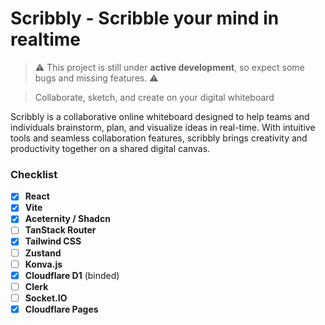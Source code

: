 # Scribbly - Scribble your mind in realtime

> :warning: This project is still under **active development**, so expect some bugs and missing features. :warning:

> Collaborate, sketch, and create on your digital whiteboard

Scribbly is a collaborative online whiteboard designed to help teams and individuals brainstorm, plan, and visualize ideas in real-time. With intuitive tools and seamless collaboration features, scribbly brings creativity and productivity together on a shared digital canvas.

### Checklist

- [x] **React**
- [x] **Vite**
- [x] **Aceternity / Shadcn**
- [ ] **TanStack Router**
- [x] **Tailwind CSS**
- [ ] **Zustand**
- [ ] **Konva.js**
- [x] **Cloudflare D1** (binded)
- [ ] **Clerk**
- [ ] **Socket.IO**
- [x] **Cloudflare Pages**
